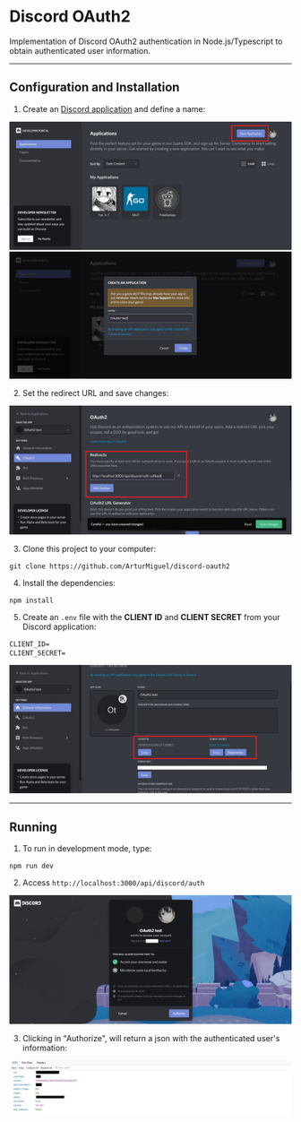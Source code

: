 <h1>Discord OAuth2</h1>

Implementation of Discord OAuth2 authentication in Node.js/Typescript to obtain authenticated user information.

<hr>

<h2>Configuration and Installation</h2>

1) Create an [Discord application](https://discord.com/developers/applications) and define a name:

<img src='./src/assets/creating-app-1.jpg'>

<img src='./src/assets/creating-app-2.jpg'>

2) Set the redirect URL and save changes:

<img src='./src/assets/redirect.jpg'>

3) Clone this project to your computer:

```
git clone https://github.com/ArturMiguel/discord-oauth2
```

4) Install the dependencies:

```
npm install
```

5) Create an `.env` file with the <b>CLIENT ID</b> and <b>CLIENT SECRET</b> from your Discord application:

```
CLIENT_ID=
CLIENT_SECRET=
```

<img src='./src/assets/keys.jpg'>

<hr>

<h2>Running</h2>

1) To run in development mode, type:

```
npm run dev
```

2) Access `http://localhost:3000/api/discord/auth`

<img src='./src/assets/oauth-screen.jpg'>

3) Clicking in "Authorize", will return a json with the authenticated user's information:

<img src='./src/assets/json.jpg'>